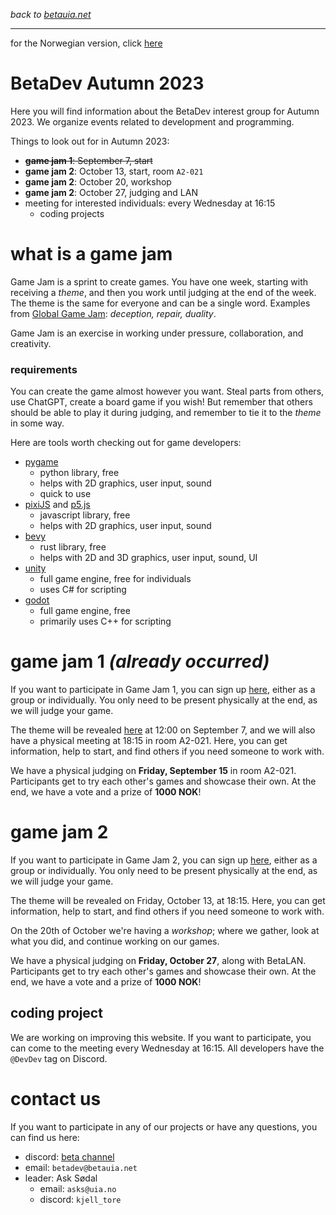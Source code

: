 *back to [betauia.net](../index.html)*

---

for the Norwegian version, click [here](betadev-2023h.html)

# BetaDev Autumn 2023
Here you will find information about the BetaDev interest group for Autumn 2023. We organize events related to development and programming.

Things to look out for in Autumn 2023:
- ~~**game jam 1**: September 7, start~~
- **game jam 2**: October 13, start, room `A2-021`
- **game jam 2**: October 20, workshop
- **game jam 2**: October 27, judging and LAN
- meeting for interested individuals: every Wednesday at 16:15
    - coding projects

# what is a game jam
Game Jam is a sprint to create games. You have one week, starting with receiving a *theme*, and then you work until judging at the end of the week. The theme is the same for everyone and can be a single word. Examples from [Global Game Jam](https://globalgamejam.org/history): *deception, repair, duality*.

Game Jam is an exercise in working under pressure, collaboration, and creativity.

### requirements
You can create the game almost however you want. Steal parts from others, use ChatGPT, create a board game if you wish! But remember that others should be able to play it during judging, and remember to tie it to the *theme* in some way.

Here are tools worth checking out for game developers:
- [pygame](https://www.pygame.org/)
    - python library, free
    - helps with 2D graphics, user input, sound
    - quick to use
- [pixiJS](https://pixijs.com/) and [p5.js](https://p5js.org/)
    - javascript library, free
    - helps with 2D graphics, user input, sound
- [bevy](https://bevyengine.org/)
    - rust library, free
    - helps with 2D and 3D graphics, user input, sound, UI
- [unity](https://unity.com/)
    - full game engine, free for individuals
    - uses C# for scripting
- [godot](https://godotengine.org/)
    - full game engine, free
    - primarily uses C++ for scripting

# game jam 1 *(already occurred)*

If you want to participate in Game Jam 1, you can sign up [here](https://forms.office.com/e/Eze1w2mi2P), either as a group or individually. You only need to be present physically at the end, as we will judge your game.

The theme will be revealed [here](tema.html) at 12:00 on September 7, and we will also have a physical meeting at 18:15 in room A2-021. Here, you can get information, help to start, and find others if you need someone to work with.

We have a physical judging on **Friday, September 15** in room A2-021. Participants get to try each other's games and showcase their own. At the end, we have a vote and a prize of **1000 NOK**!

# game jam 2
If you want to participate in Game Jam 2, you can sign up [here](https://forms.office.com/e/8J70KKnmjL), either as a group or individually. You only need to be present physically at the end, as we will judge your game.

The theme will be revealed on Friday, October 13, at 18:15. Here, you can get information, help to start, and find others if you need someone to work with.

On the 20th of October we're having a *workshop*; where we gather, look at what you did, and continue working on our games.

We have a physical judging on **Friday, October 27**, along with BetaLAN. Participants get to try each other's games and showcase their own. At the end, we have a vote and a prize of **1000 NOK**!

## coding project
We are working on improving this website. If you want to participate, you can come to the meeting every Wednesday at 16:15. All developers have the `@DevDev` tag on Discord.

# contact us
If you want to participate in any of our projects or have any questions, you can find us here:
- discord: [beta channel](https://discord.gg/v8b6ZrQ")
- email: `betadev@betauia.net`
- leader: Ask Sødal
    - email: `asks@uia.no`
    - discord: `kjell_tore`

